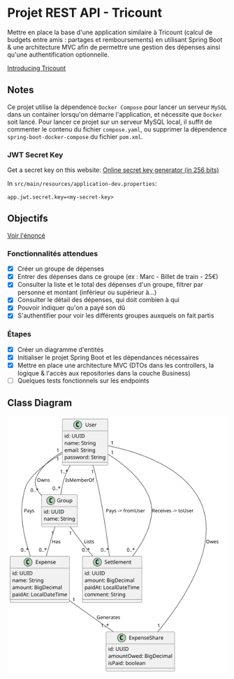 # Projet REST API - Tricount

Mettre en place la base d'une application similaire à Tricount (calcul de budgets entre amis :
partages et remboursements) en utilisant Spring Boot & une architecture MVC afin de permettre une
gestion des dépenses ainsi qu'une authentification optionnelle.

[Introducing Tricount](https://www.youtube.com/watch?v=rjDY84-CVks)

## Notes

Ce projet utilise la dépendence `Docker Compose` pour lancer un serveur `MySQL` dans un container
lorsqu'on démarre l'application, et nécessite que `Docker` soit lancé. Pour lancer ce projet sur un
serveur MySQL local, il suffit de commenter le contenu du fichier `compose.yaml`, ou supprimer la
dépendence `spring-boot-docker-compose` du fichier `pom.xml`.

### JWT Secret Key

Get a secret key on this website:
[Online secret key generator (in 256 bits)](https://jwtsecrets.com/#generator)

In `src/main/resources/application-dev.properties`:

```properties
app.jwt.secret.key=<my-secret-key>
```

## Objectifs

[Voir l'énoncé](https://gitlab.com/jeandemel-formations/hb-cda-2025/projets/projet-rest)

### Fonctionnalités attendues

- [x] Créer un groupe de dépenses
- [x] Entrer des dépenses dans ce groupe (ex : Marc - Billet de train - 25€)
- [x] Consulter la liste et le total des dépenses d'un groupe, filtrer par personne et montant
  (inférieur ou supérieur à...)
- [x] Consulter le détail des dépenses, qui doit combien à qui
- [x] Pouvoir indiquer qu'on a payé son dû
- [x] S'authentifier pour voir les différents groupes auxquels on fait partis

### Étapes

- [x] Créer un diagramme d'entités
- [x] Initialiser le projet Spring Boot et les dépendances nécessaires
- [x] Mettre en place une architecture MVC (DTOs dans les controllers, la logique & l'accès aux
  repositories dans la couche Business)
- [ ] Quelques tests fonctionnels sur les endpoints

## Class Diagram

![UML Class Diagram](./assets/class_diagram.png)